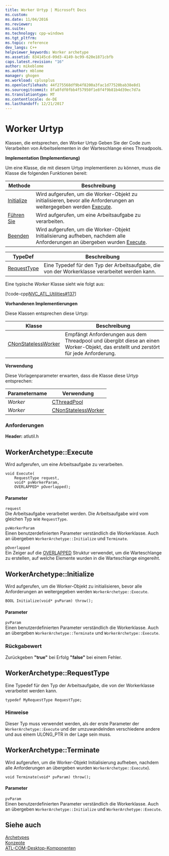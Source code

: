```yaml
---
title: Worker Urtyp | Microsoft Docs
ms.custom: 
ms.date: 11/04/2016
ms.reviewer: 
ms.suite: 
ms.technology: cpp-windows
ms.tgt_pltfrm: 
ms.topic: reference
dev_langs: C++
helpviewer_keywords: Worker archetype
ms.assetid: 834145cd-09d3-4149-bc99-620e1871cbfb
caps.latest.revision: "16"
author: mikeblome
ms.author: mblome
manager: ghogen
ms.workload: cplusplus
ms.openlocfilehash: 44f275568df9b4f8200a3fac1d77520bab38e8d1
ms.sourcegitcommit: 8fa8fdf0fbb4f57950f1e8f4f9b81b4d39ec7d7a
ms.translationtype: MT
ms.contentlocale: de-DE
ms.lasthandoff: 12/21/2017
---
```

# <a name="worker-archetype"></a>Worker Urtyp
Klassen, die entsprechen, den *Worker* Urtyp Geben Sie der Code zum Verarbeiten von Arbeitselementen in der Warteschlange eines Threadpools.  
  
 **Implementation (Implementierung)**  
  
 Um eine Klasse, die mit diesem Urtyp implementieren zu können, muss die Klasse die folgenden Funktionen bereit:  
  
|Methode|Beschreibung|  
|------------|-----------------|  
|[Initialize](#initialize)|Wird aufgerufen, um die Worker-Objekt zu initialisieren, bevor alle Anforderungen an weitergegeben werden [Execute](#execute).|  
|[Führen Sie](#execute)|Wird aufgerufen, um eine Arbeitsaufgabe zu verarbeiten.|  
|[Beenden](#terminate)|Wird aufgerufen, um die Worker-Objekt Initialisierung aufheben, nachdem alle Anforderungen an übergeben wurden [Execute](#execute).|  
  
|TypeDef|Beschreibung|  
|-------------|-----------------|  
|[RequestType](#requesttype)|Eine Typedef für den Typ der Arbeitsaufgabe, die von der Workerklasse verarbeitet werden kann.|  
  
 Eine typische *Worker* Klasse sieht wie folgt aus:  
  
 [!code-cpp[NVC_ATL_Utilities#137](../../atl/codesnippet/cpp/worker-archetype_1.cpp)]  
  
 **Vorhandenen Implementierungen**  
  
 Diese Klassen entsprechen diese Urtyp:  
  
|Klasse|Beschreibung|  
|-----------|-----------------|  
|[CNonStatelessWorker](../../atl/reference/cnonstatelessworker-class.md)|Empfängt Anforderungen aus dem Threadpool und übergibt diese an einen Worker-Objekt, das erstellt und zerstört für jede Anforderung.|  
  
 **Verwendung**  
  
 Diese Vorlagenparameter erwarten, dass die Klasse diese Urtyp entsprechen:  
  
|Parametername|Verwendung|  
|--------------------|-------------|  
|*Worker*|[CThreadPool](../../atl/reference/cthreadpool-class.md)|  
|*Worker*|[CNonStatelessWorker](../../atl/reference/cnonstatelessworker-class.md)|  
  
### <a name="requirements"></a>Anforderungen  
 **Header:** atlutil.h  
  
## <a name="execute"></a>WorkerArchetype::Execute
Wird aufgerufen, um eine Arbeitsaufgabe zu verarbeiten.  
  
  
  
```  
void Execute(
    RequestType request,  
    void* pvWorkerParam,  
    OVERLAPPED* pOverlapped);
```  
  
#### <a name="parameters"></a>Parameter  
 `request`  
 Die Arbeitsaufgabe verarbeitet werden. Die Arbeitsaufgabe wird vom gleichen Typ wie `RequestType`.  
  
 `pvWorkerParam`  
 Einen benutzerdefinierten Parameter verständlich die Workerklasse. Auch an übergeben `WorkerArchetype::Initialize` und `Terminate`.  
  
 `pOverlapped`  
 Ein Zeiger auf die [OVERLAPPED](http://msdn.microsoft.com/library/windows/desktop/ms684342) Struktur verwendet, um die Warteschlange zu erstellen, auf welche Elemente wurden in die Warteschlange eingereiht.  
  
## <a name="initialize"></a>WorkerArchetype::Initialize
Wird aufgerufen, um die Worker-Objekt zu initialisieren, bevor alle Anforderungen an weitergegeben werden `WorkerArchetype::Execute`.  
```
BOOL Initialize(void* pvParam) throw();
```  
  
#### <a name="parameters"></a>Parameter  
 `pvParam`  
 Einen benutzerdefinierten Parameter verständlich die Workerklasse. Auch an übergeben `WorkerArchetype::Terminate` und `WorkerArchetype::Execute`.  
  
### <a name="return-value"></a>Rückgabewert  
 Zurückgeben **"true"** bei Erfolg **"false"** bei einem Fehler.  
  
## <a name="requesttype"></a>WorkerArchetype::RequestType
Eine Typedef für den Typ der Arbeitsaufgabe, die von der Workerklasse verarbeitet werden kann.  
  
```  
typedef MyRequestType RequestType;    
```  
  
### <a name="remarks"></a>Hinweise  
 Dieser Typ muss verwendet werden, als der erste Parameter der `WorkerArchetype::Execute` und der umzuwandelnden verschiedene andere und aus einem ULONG_PTR in der Lage sein muss.  
  
## <a name="terminate"></a>WorkerArchetype::Terminate
Wird aufgerufen, um die Worker-Objekt Initialisierung aufheben, nachdem alle Anforderungen an übergeben wurden `WorkerArchetype::Execute`).  
    
``` 
void Terminate(void* pvParam) throw();
```  
  
#### <a name="parameters"></a>Parameter  
 `pvParam`  
 Einen benutzerdefinierten Parameter verständlich die Workerklasse. Auch an übergeben `WorkerArchetype::Initialize` und `WorkerArchetype::Execute`.  
  
## <a name="see-also"></a>Siehe auch  
 [Archetypes](../../atl/reference/atl-archetypes.md)   
 [Konzepte](../../atl/active-template-library-atl-concepts.md)   
 [ATL-COM-Desktop-Komponenten](../../atl/atl-com-desktop-components.md)



